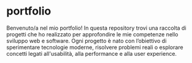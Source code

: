 # portfolio
Benvenuto/a nel mio portfolio! In questa repository trovi una raccolta di progetti che ho realizzato per approfondire le mie competenze nello sviluppo web e software. Ogni progetto è nato con l’obiettivo di sperimentare tecnologie moderne, risolvere problemi reali o esplorare concetti legati all'usabilità, alla performance e alla user experience.
